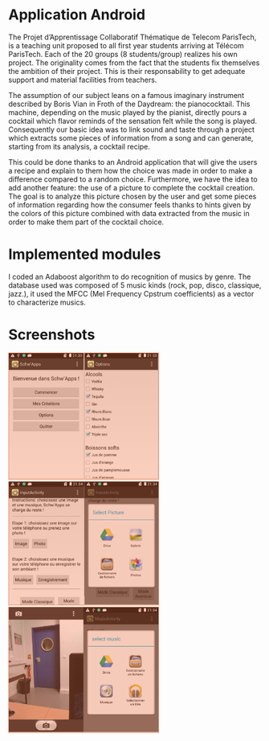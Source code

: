 # Application Android
  
  The Projet d’Apprentissage Collaboratif Thématique de Telecom ParisTech, is a teaching unit proposed to all first year students arriving at Télécom ParisTech. Each of the 20 groups (8 students/group) realizes his own project. The originality comes from the fact that the students fix themselves the ambition of their project. This is their responsability to get adequate support and material facilities from teachers.
  
  The assumption of our subject leans on a famous imaginary instrument described by Boris Vian in Froth of the Daydream: the pianococktail. This machine, depending on the music played by the pianist, directly pours a cocktail which flavor reminds of the sensation felt while the song is played. Consequently our basic idea was to link sound and taste through a project which extracts some pieces of information from a song and can generate, starting from its analysis, a cocktail recipe.
  
 This could be done thanks to an Android application that will give the users a recipe and explain to them how the choice was made in order to make a difference compared to a random choice. Furthermore, we have the idea to add another feature: the use of a picture to complete the cocktail creation. The goal is to analyze this picture chosen by the user and get some pieces of information regarding how the consumer feels thanks to hints given by the colors of this picture combined with data extracted from the music in order to make them part of the cocktail choice.
  
# Implemented modules
  
  I coded an Adaboost algorithm to do recognition of musics by genre.
  The database used was composed of 5 music kinds (rock, pop, disco, classique, jazz.), it used the MFCC (Mel Frequency Cpstrum coefficients) as a vector to characterize musics.
  
# Screenshots 

<img src="screenshots/screenshot1.png" width="300">
<img src="screenshots/screenshot2.png" width="300">
<img src="screenshots/screenshot3.png" width="300">

  
  
  
  
